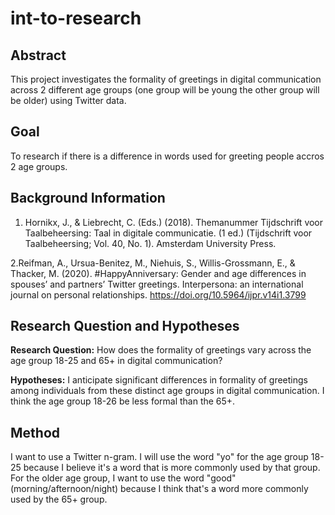 # int-to-research


## Abstract
This project investigates the formality of greetings in digital communication across 2 different age groups (one group will be young the other group will be older) using Twitter data.

## Goal
To research if there is a difference in words used for greeting people accros 2 age groups. 

## Background Information

1. Hornikx, J., & Liebrecht, C. (Eds.) (2018). Themanummer Tijdschrift voor Taalbeheersing: Taal in digitale
communicatie. (1 ed.) (Tijdschrift voor Taalbeheersing; Vol. 40, No. 1). Amsterdam University Press.

2.Reifman, A., Ursua-Benitez, M., Niehuis, S., Willis-Grossmann, E., & Thacker, M. (2020). #HappyAnniversary: Gender and age differences in spouses’ and partners’ Twitter greetings. Interpersona: an international journal on personal relationships. https://doi.org/10.5964/ijpr.v14i1.3799


## Research Question and Hypotheses

**Research Question:**
How does the formality of greetings vary across the age group 18-25 and 65+ in digital communication?

**Hypotheses:**
I anticipate significant differences in formality of greetings among individuals from these distinct age groups in digital communication.
I think the age group 18-26 be less formal than the 65+. 

## Method
I want to use a Twitter n-gram. I will use the word "yo" for the age group 18-25 because I believe it's a word that is more commonly used by that group. For the older age group, I want to use the word "good" (morning/afternoon/night) because I think that's a word more commonly used by the 65+ group.


